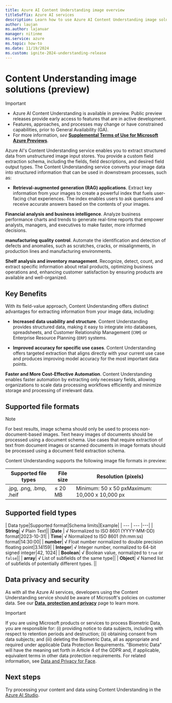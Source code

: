 ```yaml
---
title: Azure AI Content Understanding image overview
titleSuffix: Azure AI services
description: Learn how to use Azure AI Content Understanding image solutions
author: laujan
ms.author: lajanuar
manager: nitinme
ms.service: azure
ms.topic: how-to
ms.date: 11/19/2024
ms.custom: ignite-2024-understanding-release
---
```


# Content Understanding image solutions (preview)

> [!IMPORTANT]
>
> * Azure AI Content Understanding is available in preview. Public preview releases provide early access to features that are in active development.
> * Features, approaches, and processes may change or have constrained capabilities, prior to General Availability (GA).
> * For more information, *see* [**Supplemental Terms of Use for Microsoft Azure Previews**](https://azure.microsoft.com/support/legal/preview-supplemental-terms).

Azure AI's Content Understanding service enables you to extract structured data from unstructured image input stores. You provide a custom field extraction schema, including the fields, field descriptions, and desired field output types. The Content Understanding service converts your image data into structured information that can be used in downstream processes, such as:

* **Retrieval-augmented generation (RAG) applications**. Extract key information from your images to create a powerful index that fuels user-facing chat experiences. The index enables users to ask questions and receive accurate answers based on the contents of your images.

**Financial analysis and business intelligence**. Analyze business performance charts and trends to generate real-time reports that empower analysts, managers, and executives to make faster, more informed decisions.

**manufacturing quality control**. Automate the identification and detection of defects and anomalies, such as scratches, cracks, or misalignments, in production lines and manufacturing environments.

**Shelf analysis and inventory management**. Recognize, detect, count, and extract specific information about retail products, optimizing business operations and, enhancing customer satisfaction by ensuring products are available and well-organized.

## Key Benefits

With its field-value approach, Content Understanding offers distinct advantages for extracting information from your image data, including:

* **Increased data usability and structure**. Content Understanding provides structured data, making it easy to integrate into databases, spreadsheets, and Customer Relationship Management (`CRM`) or Enterprise Resource Planning (`ERP`) systems.

* **Improved accuracy for specific use cases**. Content Understanding offers targeted extraction that aligns directly with your current use case and produces  improving model accuracy for the most important data points.

**Faster and More Cost-Effective Automation**. Content Understanding enables faster automation by extracting only necessary fields, allowing organizations to scale data processing workflows efficiently and minimize storage and processing of irrelevant data.

## Supported file formats

> [!NOTE]
> For best results, image schema should only be used to process non-document-based images.
> Text heavy images of documents should be processed using a document schema.
> Use cases that require extraction of text from document images or scanned documents in image formats should be processed using a document field extraction schema.

Content Understanding supports the following image file formats in preview:

|Supported file types| File size| Resolution (pixels)|
|---|---|---|
.jpg, .png, .bmp, .heif|≤ 20 MB | Minimum: 50 x 50 px</be>Maximum: 10,000 x 10,000 px|

## Supported field types

| Data type|Supported format|Schema limits|Example|
| --- | --- |---|
| **String**| √ Plain Text||
|**Date** | √ Normalized to ISO 8601 (YYYY-MM-DD) format|2023-10-31|
| **Time**| √ Normalized to ISO 8601 (hh:mm:ss) format|14:30:00|
| **number**| √ Float number normalized to double precision floating point|3.14159|
| **Integer**| √ Integer number, normalized to 64-bit signed integer|42, 1024|
| **Boolean**| √ Boolean value, normalized to `true` or `false`||
| **array**| √ List of subfields of the same type||
| **Object**| √ Named list of subfields of potentially different types. ||

## Data privacy and security

As with all the Azure AI services, developers using the Content Understanding service should be aware of Microsoft's policies on customer data. See our [**Data, protection and privacy**](https://www.microsoft.com/trust-center/privacy) page to learn more.

> [!IMPORTANT]
> If you are using Microsoft products or services to process Biometric Data, you are responsible for: (i) providing notice to data subjects, including with respect to retention periods and destruction; (ii) obtaining consent from data subjects; and (iii) deleting the Biometric Data, all as appropriate and required under applicable Data Protection Requirements. "Biometric Data" will have the meaning set forth in Article 4 of the GDPR and, if applicable, equivalent terms in other data protection requirements. For related information, see [Data and Privacy for Face](/legal/cognitive-services/face/data-privacy-security).

## Next steps

Try processing your content and data using Content Understanding in the [Azure AI Studio](https://ai.azure.com/?tid=888d76fa-54b2-4ced-8ee5-aac1585adee7).